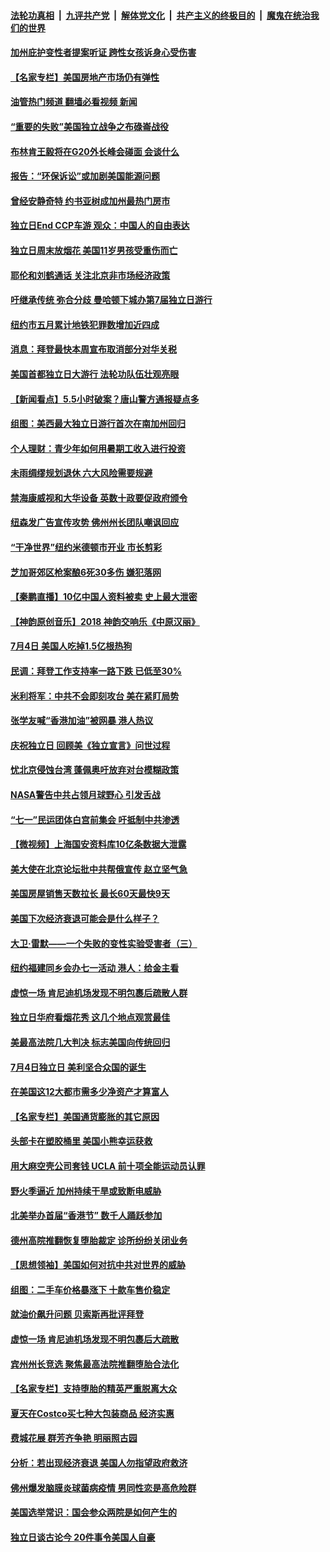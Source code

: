 ####  [法轮功真相](../../../../basic/blob/master/README.md?t=07060402) &nbsp;|&nbsp; [九评共产党](../../../../9ping.md/blob/master/README.md?t=07060402) &nbsp;|&nbsp; [解体党文化](../../../../jtdwh.md/blob/master/README.md?t=07060402)  &nbsp;|&nbsp; [共产主义的终极目的](../../../../gczydzjmd.md/blob/master/README.md?t=07060402) &nbsp;|&nbsp; [魔鬼在统治我们的世界](../../../../mgztzwmdsj.md/blob/master/README.md?t=07060402) 

#### [加州庇护变性者提案听证 跨性女孩诉身心受伤害](../pages/nsc412/n13773685.md?t=07060402) 

#### [【名家专栏】美国房地产市场仍有弹性](../pages/nsc412/n13774081.md?t=07060402) 

#### [油管热门频道 翻墙必看视频 新闻](http://45.76.130.85:81/youtube.html?07060402)

#### [“重要的失败”美国独立战争之布碌崙战役](../pages/nsc412/n13773793.md?t=07060402) 

#### [布林肯王毅将在G20外长峰会碰面 会谈什么](../pages/nsc412/n13774153.md?t=07060402) 

#### [报告：“环保诉讼”或加剧美国能源问题](../pages/nsc412/n13773723.md?t=07060402) 

#### [曾经安静奇特 约书亚树成加州最热门房市](../pages/nsc412/n13773703.md?t=07060402) 

#### [独立日End CCP车游 观众：中国人的自由表达](../pages/nsc412/n13773889.md?t=07060402) 

#### [独立日周末放烟花 美国11岁男孩受重伤而亡](../pages/nsc412/n13773607.md?t=07060402) 

#### [耶伦和刘鹤通话 关注北京非市场经济政策](../pages/nsc412/n13773808.md?t=07060402) 

#### [吁继承传统 弥合分歧 曼哈顿下城办第7届独立日游行](../pages/nsc412/n13773784.md?t=07060402) 

#### [纽约市五月累计地铁犯罪数增加近四成](../pages/nsc412/n13773789.md?t=07060402) 

#### [消息：拜登最快本周宣布取消部分对华关税](../pages/nsc412/n13773604.md?t=07060402) 

#### [美国首都独立日大游行 法轮功队伍壮观亮眼](../pages/nsc412/n13773555.md?t=07060402) 

#### [【新闻看点】5.5小时破案？唐山警方通报疑点多](../pages/nsc412/n13773559.md?t=07060402) 

#### [组图：美西最大独立日游行首次在南加州回归](../pages/nsc412/n13773708.md?t=07060402) 

#### [个人理财：青少年如何用暑期工收入进行投资](../pages/nsc412/n13773615.md?t=07060402) 

#### [未雨绸缪规划退休 六大风险需要规避](../pages/nsc412/n13773670.md?t=07060402) 

#### [禁海康威视和大华设备 英数十政要促政府颁令](../pages/nsc412/n13773576.md?t=07060402) 

#### [纽森发广告宣传攻势 佛州州长团队嘲讽回应](../pages/nsc412/n13773503.md?t=07060402) 

#### [“干净世界”纽约米德顿市开业 市长剪彩](../pages/nsc412/n13773472.md?t=07060402) 

#### [芝加哥郊区枪案酿6死30多伤 嫌犯落网](../pages/nsc412/n13773480.md?t=07060402) 

#### [【秦鹏直播】10亿中国人资料被卖 史上最大泄密](../pages/nsc412/n13773552.md?t=07060402) 

#### [【神韵原创音乐】2018 神韵交响乐《中原汉丽》](../pages/nsc412/n13773434.md?t=07060402) 

#### [7月4日 美国人吃掉1.5亿根热狗](../pages/nsc412/n13773476.md?t=07060402) 

#### [民调：拜登工作支持率一路下跌 已低至30%](../pages/nsc412/n13773425.md?t=07060402) 

#### [米利将军：中共不会即刻攻台 美在紧盯局势](../pages/nsc412/n13773470.md?t=07060402) 

#### [张学友喊“香港加油”被网暴 港人热议](../pages/nsc412/n13773082.md?t=07060402) 

#### [庆祝独立日 回顾美《独立宣言》问世过程](../pages/nsc412/n13772894.md?t=07060402) 

#### [忧北京侵蚀台湾 蓬佩奥吁放弃对台模糊政策](../pages/nsc412/n13773463.md?t=07060402) 

#### [NASA警告中共占领月球野心 引发舌战](../pages/nsc412/n13773445.md?t=07060402) 

#### [“七一”民运团体白宫前集会 吁抵制中共渗透](../pages/nsc412/n13773029.md?t=07060402) 

#### [【微视频】上海国安资料库10亿条数据大泄露](../pages/nsc412/n13772852.md?t=07060402) 

#### [美大使在北京论坛批中共帮俄宣传 赵立坚气急](../pages/nsc412/n13773309.md?t=07060402) 

#### [美国房屋销售天数拉长 最长60天最快9天](../pages/nsc412/n13773138.md?t=07060402) 

#### [美国下次经济衰退可能会是什么样子？](../pages/nsc412/n13772976.md?t=07060402) 

#### [大卫·雷默——一个失败的变性实验受害者（三）](../pages/nsc412/n13773097.md?t=07060402) 

#### [纽约福建同乡会办七一活动 港人：给金主看](../pages/nsc412/n13773084.md?t=07060402) 

#### [虚惊一场 肯尼迪机场发现不明包裹后疏散人群](../pages/nsc412/n13772986.md?t=07060402) 

#### [独立日华府看烟花秀 这几个地点观赏最佳](../pages/nsc412/n13772862.md?t=07060402) 

#### [美最高法院几大判决 标志美国向传统回归](../pages/nsc412/n13770968.md?t=07060402) 

#### [7月4日独立日 美利坚合众国的诞生](../pages/nsc412/n13772785.md?t=07060402) 

#### [在美国这12大都市需多少净资产才算富人](../pages/nsc412/n13772857.md?t=07060402) 

#### [【名家专栏】美国通货膨胀的其它原因](../pages/nsc412/n13772617.md?t=07060402) 

#### [头部卡在塑胶桶里 美国小熊幸运获救](../pages/nsc412/n13772866.md?t=07060402) 

#### [用大麻空壳公司套钱 UCLA 前十项全能运动员认罪](../pages/nsc412/n13772969.md?t=07060402) 

#### [野火季逼近 加州持续干旱或致断电威胁](../pages/nsc412/n13772951.md?t=07060402) 

#### [北美举办首届“香港节” 数千人踊跃参加](../pages/nsc412/n13772814.md?t=07060402) 

#### [德州高院推翻恢复堕胎裁定 诊所纷纷关闭业务](../pages/nsc412/n13772819.md?t=07060402) 

#### [【思想领袖】美国如何对抗中共对世界的威胁](../pages/nsc412/n13751729.md?t=07060402) 

#### [组图：二手车价格暴涨下 十款车售价稳定](../pages/nsc412/n13768072.md?t=07060402) 

#### [就油价飙升问题 贝索斯再批评拜登](../pages/nsc412/n13772758.md?t=07060402) 

#### [虚惊一场 肯尼迪机场发现不明包裹后大疏散](../pages/nsc412/n13772811.md?t=07060402) 

#### [宾州州长竞选 聚焦最高法院推翻堕胎合法化](../pages/nsc412/n13772716.md?t=07060402) 

#### [【名家专栏】支持堕胎的精英严重脱离大众](../pages/nsc412/n13772648.md?t=07060402) 

#### [夏天在Costco买七种大包装商品 经济实惠](../pages/nsc412/n13762553.md?t=07060402) 

#### [费城花展 群芳齐争艳 明丽照古园](../pages/nsc412/n13772741.md?t=07060402) 

#### [分析：若出现经济衰退 美国人勿指望政府救济](../pages/nsc412/n13772717.md?t=07060402) 

#### [佛州爆发脑膜炎球菌病疫情 男同性恋是高危险群](../pages/nsc412/n13772687.md?t=07060402) 

#### [美国选举常识：国会参众两院是如何产生的](../pages/nsc412/n13771568.md?t=07060402) 

#### [独立日谈古论今 20件事令美国人自豪](../pages/nsc412/n13772253.md?t=07060402) 

<img src='http://gfw-breaker.win/goodnews/indexes/nsc412.md' width='0px' height='0px'/>

